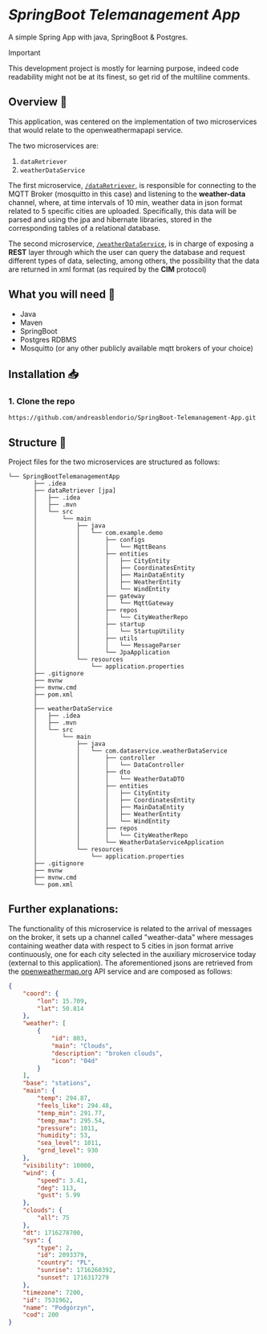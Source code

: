 # *SpringBoot Telemanagement App*

A simple Spring App with java, SpringBoot & Postgres.

> [!IMPORTANT]
> This development project is mostly for learning purpose, indeed code readability might not be at its finest, so get rid of the multiline comments.

## Overview :mag_right:

This application, was centered on the implementation of two microservices that would relate to the openweathermapapi service.

The two microservices are: 
1. `dataRetriever`
2. `weatherDataService`
   
The first microservice, [`/dataRetriever`](/SpringBoot-Telemanagement-App/tree/master/dataRetriever), is responsible for connecting to the MQTT Broker (mosquitto in this case) and listening to the **weather-data** channel, where, at time intervals of 10 min, weather data in json format related to 5 specific cities are uploaded.
Specifically, this data will be parsed and using the jpa and hibernate libraries, stored in the corresponding tables of a relational database.

The second microservice, [`/weatherDataService`](/SpringBoot-Telemanagement-App/tree/master/weatherDataService), is in charge of exposing a **REST** layer through which the user can query the database and request different types of data, selecting, among others, the possibility that the data are returned in xml format (as required by the **CIM** protocol)

## What you will need :pushpin:

- Java
- Maven 
- SpringBoot
- Postgres RDBMS
- Mosquitto (or any other publicly available mqtt brokers of your choice)

## Installation :inbox_tray:

### 1. Clone the repo

```git
https://github.com/andreasblendorio/SpringBoot-Telemanagement-App.git
```

## Structure :open_file_folder:

Project files for the two microservices are structured as follows:

```text
└── SpringBootTelemanagementApp
       ├── .idea
       ├── dataRetriever [jpa]
       │   ├── .idea 
       │   ├── .mvn
       │   └── src
       │       └── main
       │           ├── java
       │           │   └── com.example.demo                          
       │           │       ├── configs          
       │           │       │   └── MqttBeans           
       │           │       ├── entities  
       │           │       │   ├── CityEntity
       │           │       │   ├── CoordinatesEntity
       │           │       │   ├── MainDataEntity
       │           │       │   ├── WeatherEntity
       │           │       │   └── WindEntity   
       │           │       ├── gateway
       │           │       │   └── MqttGateway     
       │           │       ├── repos                               
       │           │       │   └── CityWeatherRepo          
       │           │       ├── startup
       │           │       │   └── StartupUtility         
       │           │       ├── utils
       │           │       │   └── MessageParser 
       │           │       └── JpaApplication                   
       │           └── resources
       │               └── application.properties  
       ├── .gitignore
       ├── mvnw
       ├── mvnw.cmd
       ├── pom.xml
       │
       ├── weatherDataService
       │   ├── .idea 
       │   ├── .mvn
       │   └── src
       │       └── main
       │           ├── java
       │           │   └── com.dataservice.weatherDataService                   
       │           │       ├── controller          
       │           │       │   └── DataController
       │           │       ├── dto
       │           │       │   └── WeatherDataDTO           
       │           │       ├── entities  
       │           │       │   ├── CityEntity
       │           │       │   ├── CoordinatesEntity
       │           │       │   ├── MainDataEntity
       │           │       │   ├── WeatherEntity
       │           │       │   └── WindEntity    
       │           │       ├── repos                               
       │           │       │   └── CityWeatherRepo          
       │           │       └── WeatherDataServiceApplication                 
       │           └── resources
       │               └── application.properties  
       ├── .gitignore
       ├── mvnw
       ├── mvnw.cmd
       └── pom.xml
```

## Further explanations:
The functionality of this microservice is related to the arrival of messages on the broker, it sets up a channel called "weather-data" where messages containing weather data with respect to 5 cities in json format arrive continuously, one for each city selected in the auxiliary microservice today (external to this application).
The aforementioned jsons are retrieved from the [openweathermap.org](https://openweathermap.org/api) API service and are composed as follows:
```json
{
    "coord": {
        "lon": 15.709,
        "lat": 50.814
    },
    "weather": [
        {
            "id": 803,
            "main": "Clouds",
            "description": "broken clouds",
            "icon": "04d"
        }
    ],
    "base": "stations",
    "main": {
        "temp": 294.87,
        "feels_like": 294.48,
        "temp_min": 291.77,
        "temp_max": 295.54,
        "pressure": 1011,
        "humidity": 53,
        "sea_level": 1011,
        "grnd_level": 930
    },
    "visibility": 10000,
    "wind": {
        "speed": 3.41,
        "deg": 113,
        "gust": 5.99
    },
    "clouds": {
        "all": 75
    },
    "dt": 1716278700,
    "sys": {
        "type": 2,
        "id": 2093379,
        "country": "PL",
        "sunrise": 1716260392,
        "sunset": 1716317279
    },
    "timezone": 7200,
    "id": 7531962,
    "name": "Podgórzyn",
    "cod": 200
}
```
